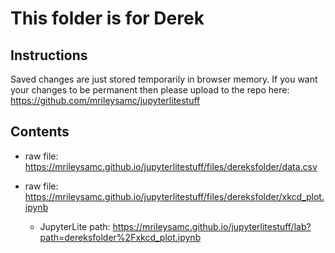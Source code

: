 # This folder is for Derek

## Instructions

Saved changes are just stored temporarily in browser memory. If you want your changes to be permanent then please upload to the repo here: https://github.com/mrileysamc/jupyterlitestuff

## Contents

* raw file: https://mrileysamc.github.io/jupyterlitestuff/files/dereksfolder/data.csv

* raw file: https://mrileysamc.github.io/jupyterlitestuff/files/dereksfolder/xkcd_plot.ipynb

  * JupyterLite path: https://mrileysamc.github.io/jupyterlitestuff/lab?path=dereksfolder%2Fxkcd_plot.ipynb
